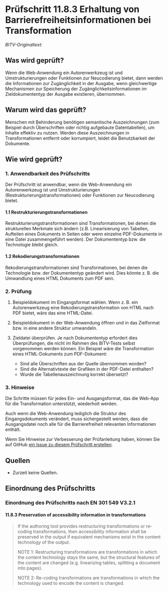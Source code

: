 # Prüfschritt 11.8.3 Erhaltung von Barrierefreiheitsinformationen bei Transformation

_BITV-Originaltext:_

## Was wird geprüft?

Wenn die Web-Anwendung ein Autorenwerkzeug ist und Umstrukturierungen oder Funktionen zur Neucodierung bietet, dann werden die Informationen zur Zugänglichkeit in der Ausgabe, wenn gleichwertige Mechanismen zur Speicherung der Zugänglichkeitsinformationen im Zieldokumententyp der Ausgabe existieren, übernommen.

## Warum wird das geprüft?

Menschen mit Behinderung benötigen semantische Auszeichnungen (zum Beispiel durch Überschriften oder richtig aufgebaute Datentabellen), um Inhalte effektiv zu nutzen. Werden diese Auszeichnungen in Transformationen entfernt oder korrumpiert, leidet die Benutzbarkeit der Dokumente.

## Wie wird geprüft?

### 1\. Anwendbarkeit des Prüfschritts

Der Prüfschritt ist anwendbar, wenn die Web-Anwendung ein Autorenwerkzeug ist und Umstrukturierungen (Restrukturierungstransformationen) oder Funktionen zur Neucodierung bietet.

#### 1.1 Restrukturierungstransformationen

Restrukturierungstransformationen sind Transformationen, bei denen die strukturellen Merkmale sich ändern (z.B. Linearisierung von Tabellen, Aufteilen eines Dokuments in Seiten oder wenn einzelne PDF-Dokumente in eine Datei zusammengeführt werden). Der Dokumententyp bzw. die Technologie bleibt gleich.

#### 1.2 Rekodierungstransformationen

Rekodierungstransformationen sind Transformationen, bei denen die Technologie bzw. der Dokumententyp geändert wird. Dies könnte z. B. die Umwandlung eines HTML Dokuments zum PDF sein.

### 2\. Prüfung

1.  Beispieldokument im Eingangsformat wählen. Wenn z. B. ein Autorenwerkzeug eine Rekodierungstransformation von HTML nach PDF bietet, wäre das eine HTML-Datei.
2.  Beispieldokument in der Web-Anwendung öffnen und in das Zielformat bzw. in eine andere Struktur umwandeln.
3.  Zieldatei überprüfen. Je nach Dokumententyp erfordert dies Überprüfungen, die nicht im Rahmen des BITV-Tests selbst vorgenommen werden können. Ein Beispiel wäre die Transformation eines HTML-Dokuments zum PDF-Dokument:

    -   Sind alle Überschriften aus der Quelle übernommen worden?
    -   Sind die Alternativtexte der Grafiken in der PDF-Datei enthalten?
    -   Wurde die Tabellenauszeichnung korrekt übersetzt?

### 3\. Hinweise

Die Schritte müssen für jedes Ein- und Ausgangsformat, das die Web-App für die Transformation unterstützt, wiederholt werden.

Auch wenn die Web-Anwendung lediglich die Struktur des Eingangsdokuments verändert, muss sichergestellt werden, dass die Ausgangsdatei noch alle für die Barrierefreiheit relevanten Informationen enthält.

Wenn Sie Hinweise zur Verbesserung der Prüfanleitung haben, können Sie auf GitHub [ein Issue zu diesem Prüfschritt erstellen](https://github.com/BIK-BITV/BIK-Web-Test/issues).

## Quellen

-   Zurzeit keine Quellen.

## Einordnung des Prüfschritts

### Einordnung des Prüfschritts nach EN 301 549 V3.2.1

#### 11.8.3 Preservation of accessibility information in transformations

> If the authoring tool provides restructuring transformations or re-coding transformations, then accessibility information shall be preserved in the output if equivalent mechanisms exist in the content technology of the output.
>
> NOTE 1: Restructuring transformations are transformations in which the content technology stays the same, but the structural features of the content are changed (e.g. linearizing tables, splitting a document into pages).
>
> NOTE 2: Re-coding transformations are transformations in which the technology used to encode the content is changed.
